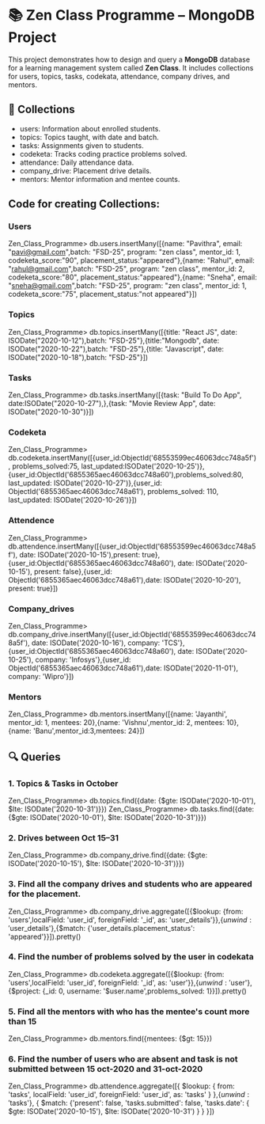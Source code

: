 # 📚 Zen Class Programme – MongoDB Project
This project demonstrates how to design and query a **MongoDB** database for a learning management system called **Zen Class**. It includes collections for users, topics, tasks, codekata, attendance, company drives, and mentors.

## 📁 Collections
- users: Information about enrolled students.
- topics: Topics taught, with date and batch.
- tasks: Assignments given to students.
- codeketa: Tracks coding practice problems solved.
- attendance: Daily attendance data.
- company_drive: Placement drive details.
- mentors: Mentor information and mentee counts.

## Code for creating Collections:

### Users
Zen_Class_Programme> db.users.insertMany([{name: "Pavithra", email: "pavi@gmail.com",batch: "FSD-25", program: "zen class", mentor_id: 1, codeketa_score:"90", placement_status:"appeared"},{name: "Rahul", email: "rahul@gmail.com",batch: "FSD-25", program: "zen class", mentor_id: 2, codeketa_score:"80", placement_status:"appeared"},{name: "Sneha", email: "sneha@gmail.com",batch: "FSD-25", program: "zen class", mentor_id: 1, codeketa_score:"75", placement_status:"not appeared"}])

### Topics
Zen_Class_Programme> db.topics.insertMany([{title: "React JS", date: ISODate("2020-10-12"),batch: "FSD-25"},{title:"Mongodb", date: ISODate("2020-10-22"),batch: "FSD-25"},{title: "Javascript", date: ISODate("2020-10-18"),batch: "FSD-25"}])

### Tasks
Zen_Class_Programme> db.tasks.insertMany([{task: "Build To Do App", date:ISODate("2020-10-27"),},{task: "Movie Review App", date: ISODate("2020-10-30")}])

### Codeketa
Zen_Class_Programme> db.codeketa.insertMany([{user_id:ObjectId('68553599ec46063dcc748a5f'), problems_solved:75, last_updated:ISODate('2020-10-25')},{user_id:ObjectId('6855365aec46063dcc748a60'),problems_solved:80, last_updated: ISODate('2020-10-27')},{user_id: ObjectId('6855365aec46063dcc748a61'), problems_solved: 110, last_updated: ISODate('2020-10-26')}])

### Attendence
Zen_Class_Programme> db.attendence.insertMany([{user_id:ObjectId('68553599ec46063dcc748a5f'), date: ISODate('2020-10-15'),present: true},{user_id:ObjectId('6855365aec46063dcc748a60'), date: ISODate('2020-10-15'), present: false},{user_id: ObjectId('6855365aec46063dcc748a61'),date: ISODate('2020-10-20'), present: true}])

### Company_drives
Zen_Class_Programme> db.company_drive.insertMany([{user_id:ObjectId('68553599ec46063dcc748a5f'), date: ISODate('2020-10-16'), company: 'TCS'},{user_id:ObjectId('6855365aec46063dcc748a60'), date: ISODate('2020-10-25'), company: 'Infosys'},{user_id: ObjectId('6855365aec46063dcc748a61'),date: ISODate('2020-11-01'), company: 'Wipro'}])

### Mentors
Zen_Class_Programme> db.mentors.insertMany([{name: 'Jayanthi', mentor_id: 1, mentees: 20},{name: 'Vishnu',mentor_id: 2, mentees: 10},{name: 'Banu',mentor_id:3,mentees: 
24}])

## 🔍 Queries

### 1. Topics & Tasks in October

Zen_Class_Programme> db.topics.find({date: {$gte: ISODate('2020-10-01'), $lte: ISODate('2020-10-31')}})
Zen_Class_Programme> db.tasks.find({date: {$gte: ISODate('2020-10-01'), $lte: ISODate('2020-10-31')}})

### 2. Drives between Oct 15–31
Zen_Class_Programme> db.company_drive.find({date: {$gte: ISODate('2020-10-15'), $lte: ISODate('2020-10-31')}})

### 3. Find all the company drives and students who are appeared for the placement.
Zen_Class_Programme> db.company_drive.aggregate([{$lookup: {from: 'users',localField: 'user_id', foreignField: '_id', as: 'user_details'}},{$unwind: '$user_details'},{$match: {'user_details.placement_status': 'appeared'}}]).pretty()

### 4. Find the number of problems solved by the user in codekata
Zen_Class_Programme> db.codeketa.aggregate([{$lookup: {from: 'users',localField: 'user_id', foreignField: '_id', as: 'user'}},{$unwind: '$user'}, {$project: {_id: 0, username: '$user.name',problems_solved: 1}}]).pretty()

### 5. Find all the mentors with who has the mentee's count more than 15
Zen_Class_Programme> db.mentors.find({mentees: {$gt: 15}})

### 6. Find the number of users who are absent and task is not submitted  between 15 oct-2020 and 31-oct-2020
Zen_Class_Programme> db.attendence.aggregate([{ $lookup: { from: 'tasks', localField: 'user_id', foreignField: 'user_id', as: 'tasks' } },{$unwind: '$tasks'}, { $match: {'present': false, 'tasks.submitted': false, 'tasks.date': { $gte: ISODate('2020-10-15'), $lte: ISODate('2020-10-31') } } }])


